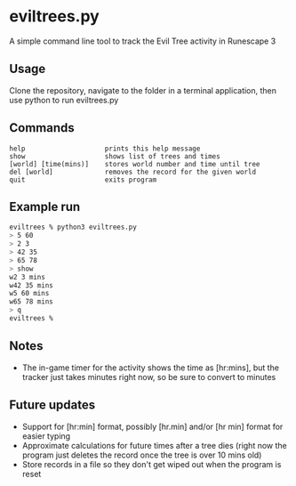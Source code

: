 # eviltrees.py
A simple command line tool to track the Evil Tree activity in Runescape 3

## Usage
Clone the repository, navigate to the folder in a terminal application, then use python to run eviltrees.py

## Commands
```
help                    prints this help message
show                    shows list of trees and times
[world] [time(mins)]    stores world number and time until tree
del [world]             removes the record for the given world
quit                    exits program
```

## Example run
```bash
eviltrees % python3 eviltrees.py
> 5 60
> 2 3
> 42 35
> 65 78
> show
w2 3 mins
w42 35 mins
w5 60 mins
w65 78 mins
> q
eviltrees % 
```

## Notes
- The in-game timer for the activity shows the time as [hr:mins], but the tracker just takes minutes right now, so be sure to convert to minutes

## Future updates
- Support for [hr:min] format, possibly [hr.min] and/or [hr min] format for easier typing
- Approximate calculations for future times after a tree dies (right now the program just deletes the record once the tree is over 10 mins old)
- Store records in a file so they don't get wiped out when the program is reset
